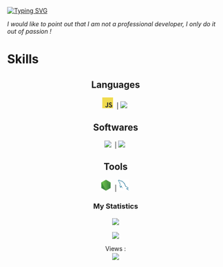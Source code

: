 [![Typing SVG](https://readme-typing-svg.demolab.com?font=Courgette&size=30&pause=1000&color=F7F7F7&random=false&width=435&lines=Hi+there+%2C+I'm+4matic+%E2%9D%84%EF%B8%8F)](https://git.io/typing-svg)

*I would like to point out that I am not a professional developer, I only do it out of passion !*

# Skills
<h2 align="center">Languages</h2>

<p align="center"> 
  <code><img height="25" src="https://raw.githubusercontent.com/github/explore/80688e429a7d4ef2fca1e82350fe8e3517d3494d/topics/javascript/javascript.png"></code>&nbsp; |
  <code><img height="25" src="https://cdn.discordapp.com/attachments/1210725014551138366/1218560751522943088/lua-1.png?ex=66081c22&is=65f5a722&hm=efdd57f883b362adfc9d7c8e77c0f483bd28a4aa2161b7515be9b22921af3ab3&"></code>&nbsp;
</p>

<h2 align="center">Softwares</h2>

<p align="center">
  <code><img height="25" src="https://cdn.discordapp.com/attachments/1210725014551138366/1218560086071574589/visual-studio-code-icon.png?ex=66081b84&is=65f5a684&hm=d4dbce52b881258e674225a831cd6e57c162279302249f81b95dfcc1f0b4a9ae&"></code>&nbsp; |
  <code><img height="25" src="https://cdn.discordapp.com/attachments/1210725014551138366/1218560309187317801/xampp_94513.png?ex=66081bb9&is=65f5a6b9&hm=8ac7f5d0b866bbc01cefaa8db7a58ef0e527abb9338da478ebc0376b026c683d&"></code>&nbsp;
</p>

<h2 align="center">Tools</h2>
<p align="center">
    <code><img height="25" src="https://raw.githubusercontent.com/devicons/devicon/master/icons/nodejs/nodejs-original.svg"></code>&nbsp; |
    <code><img height="25" src="https://raw.githubusercontent.com/devicons/devicon/master/icons/mysql/mysql-original.svg"></code>&nbsp;
</p>






<div align="center">
    <h3 align="center">My Statistics</h3>
    <p align="center">
        <img src="https://github-readme-stats.vercel.app/api?username=212-Kays&show_icons=true&theme=jolly&count_private=true" align="center" />
    </p>
</div>

<div align="center">
    <p align="center">
        <img src="https://github-readme-stats.vercel.app/api/top-langs/?username=212-Kays&layout=compact&theme=jolly&count_private=true" align="center" />
    </p>
</div>

<div align="center">
    <p align="center">
        Views : <br>
        <img src="https://profile-counter.glitch.me/212-Kays/count.svg" align="center" />
    </p>
</div>
